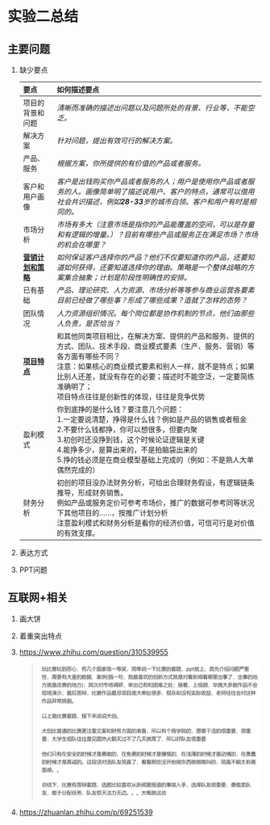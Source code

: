 # 实验二总结

## 主要问题

1. 缺少要点

   | 要点                      | 如何描述要点                                                 |
   | ------------------------- | ------------------------------------------------------------ |
   | 项目的背景和问题          | *清晰而准确的描述出问题以及问题所处的背景、行业等，不能空乏。* |
   | 解决方案                  | *针对问题，提出有效可行的解决方案。*                         |
   | 产品、服务                | *根据方案，你所提供的有价值的产品或者服务。*                 |
   | 客户和用户画像            | *客户是出钱购买你产品或者服务的人；用户是使用你产品或者服务的人。画像简单明了描述说用户、客户的特点，通常可以借用社会共识描述，例如**28-33**岁的城市白领。客户和用户有时是相同的。* |
   | 市场分析                  | *市场有多大（注意市场是指你的产品能覆盖的空间，可以是存量和有逻辑的增量。）？目前有哪些产品或服务正在满足市场？市场的机会在哪里？* |
   | <u>**营销计划和策略**</u> | *如何保证客户选择你的产品？他们不仅要知道你的产品，还要知道如何获得，还要知道选择你的理由。策略是一个整体战略的方案集合抽象；计划是阶段性明确性的安排。* |
   | 已有基础                  | *产品、理论研究、人力资源、市场分析等等参与商业运营各要素目前已经做了哪些事？形成了哪些成果？造就了怎样的态势？* |
   | 团队情况                  | *人力资源组织情况。每个岗位都是协作机制的节点，他们由那些人负责，是否恰当？* |
   | **<u>项目特点</u>**       | 和其他同类项目相比，在解决方案、提供的产品和服务、提供的方式、团队、技术手段、商业模式要素（生产、服务、营销）等各方面有哪些不同？<br/>注意：如果核心的商业模式要素和别人一样，就不是特点；如果比别人还差，就没有存在的必要；描述时不能空泛，一定要简练准确明了；<br/>项目特点往往是创新性的体现，往往是竞争优势 |
   | 盈利模式                  | 你到底挣的是什么钱？要注意几个问题：<br/>1.一定要说清楚，挣得是什么钱？例如是产品的销售或者租金<br/>2.不要什么钱都挣，你可以想很多，但要内聚<br/>3.初创时还没挣到钱，这个时候论证逻辑是关键<br/>4.能挣多少，是算出来的，不是拍脑袋出来的<br/>5.挣的钱必须是在商业模型基础上完成的（例如：不是熟人大单偶然完成的） |
   | 财务分析                  | 初创的项目没办法财务分析，可给出合理财务假设，有逻辑链条推导，形成财务销售。<br/>例如产品或服务定价可参考市场价，推广的数据可参考同等状况下其他项目的……，按推广计划分析<br/>注意盈利模式和财务分析是看你的经济价值，可信可行是对价值的有效支撑。 |
   
2. 表达方式

3. PPT问题

## 互联网+相关

1. 画大饼

2. 着重突出特点

3. https://www.zhihu.com/question/310539955

   > ![trick](./trick.png)

4. https://zhuanlan.zhihu.com/p/69251539